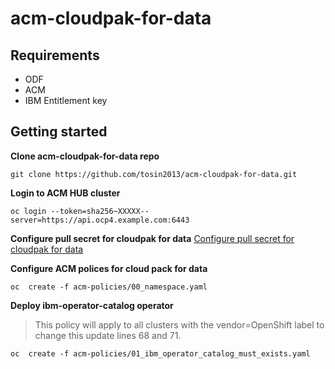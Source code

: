 # acm-cloudpak-for-data

## Requirements
* ODF 
* ACM
* IBM Entitlement key


## Getting started 

**Clone acm-cloudpak-for-data repo**
```
git clone https://github.com/tosin2013/acm-cloudpak-for-data.git
```

**Login to ACM HUB cluster**
```
oc login --token=sha256~XXXXX--server=https://api.ocp4.example.com:6443
```

**Configure pull secret for cloudpak for data**
[Configure pull secret for cloudpak for data](configure-pullsecret.md)

**Configure ACM polices for cloud pack for data**
```
oc  create -f acm-policies/00_namespace.yaml
```

**Deploy ibm-operator-catalog operator**
> This policy will apply to all clusters with the vendor=OpenShift label to change this update lines 68 and 71.
```
oc  create -f acm-policies/01_ibm_operator_catalog_must_exists.yaml
```